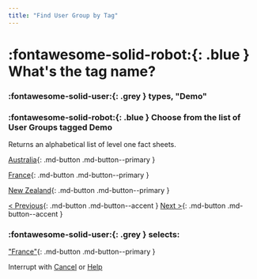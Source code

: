 ```yaml
---
title: "Find User Group by Tag"
---
```


# :fontawesome-solid-robot:{: .blue } What's the tag name?

### :fontawesome-solid-user:{: .grey } types, "Demo"

### :fontawesome-solid-robot:{: .blue } Choose from the list of User Groups tagged Demo

Returns an alphabetical list of level one fact sheets. 


[Australia](../user-group-found/){: .md-button .md-button--primary }

[France](../user-group-found/){: .md-button .md-button--primary }

[New Zealand](../user-group-found/){: .md-button .md-button--primary }

[< Previous](){: .md-button .md-button--accent } [Next >](){: .md-button .md-button--accent }



### :fontawesome-solid-user:{: .grey } selects:

["France"](../user-group-found/){: .md-button .md-button--primary }

Interrupt with [Cancel](../cancel/) or [Help](../help/)
